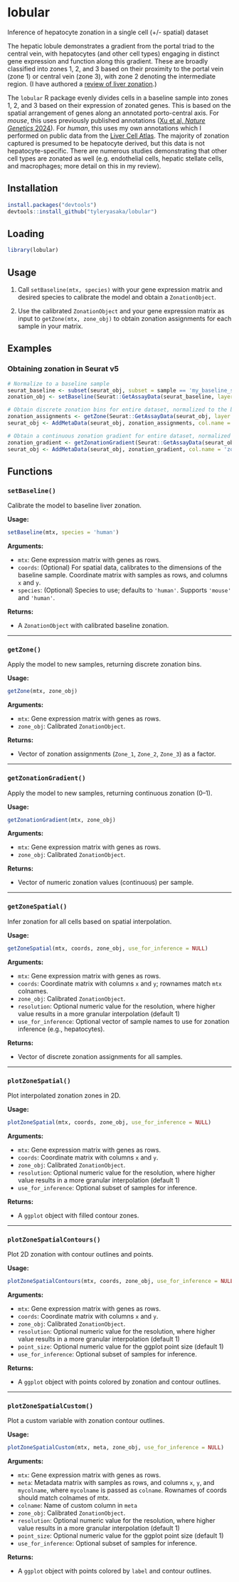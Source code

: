 # lobular
Inference of hepatocyte zonation in a single cell (+/- spatial) dataset

The hepatic lobule demonstrates a gradient from the portal triad to the central vein, with hepatocytes (and other cell types) engaging in distinct gene expression and function along this gradient. These are broadly classified into zones 1, 2, and 3 based on their proximity to the portal vein (zone 1) or central vein (zone 3), with zone 2 denoting the intermediate region. (I have authored a [review of liver zonation](https://pubmed.ncbi.nlm.nih.gov/41082401/).)

The `lobular` R package evenly divides cells in a baseline sample into zones 1, 2, and 3 based on their expression of zonated genes. This is based on the spatial arrangement of genes along an annotated porto-central axis. For *mouse*, this uses previously published annotations ([Xu et al, *Nature Genetics* 2024](https://pubmed.ncbi.nlm.nih.gov/38627598/)). For *human*, this uses my own annotations which I performed on public data from the [Liver Cell Atlas](https://www.livercellatlas.org/). The majority of zonation captured is presumed to be hepatocyte derived, but this data is not hepatocyte-specific. There are numerous studies demonstrating that other cell types are zonated as well (e.g. endothelial cells, hepatic stellate cells, and macrophages; more detail on this in my review).

## Installation

```r
install.packages("devtools")
devtools::install_github("tyleryasaka/lobular")
```

## Loading

```r
library(lobular)
```

## Usage

1. Call `setBaseline(mtx, species)` with your gene expression matrix and desired species to calibrate the model and obtain a `ZonationObject`.

2. Use the calibrated `ZonationObject` and your gene expression matrix as input to `getZone(mtx, zone_obj)` to obtain zonation assignments for each sample in your matrix.

## Examples

### Obtaining zonation in Seurat v5

```r
# Normalize to a baseline sample
seurat_baseline <- subset(seurat_obj, subset = sample == 'my_baseline_sample_id')
zonation_obj <- setBaseline(Seurat::GetAssayData(seurat_baseline, layer = 'data'), species='human')

# Obtain discrete zonation bins for entire dataset, normalized to the baseline
zonation_assignments <- getZone(Seurat::GetAssayData(seurat_obj, layer = 'data'), zonation_obj)
seurat_obj <- AddMetaData(seurat_obj, zonation_assignments, col.name = 'zone')

# Obtain a continuous zonation gradient for entire dataset, normalized to the baseline
zonation_gradient <- getZonationGradient(Seurat::GetAssayData(seurat_obj, layer = 'data'), zonation_obj)
seurat_obj <- AddMetaData(seurat_obj, zonation_gradient, col.name = 'zonation')
```

## Functions

### `setBaseline()`

Calibrate the model to baseline liver zonation.

**Usage:**
```r
setBaseline(mtx, species = 'human')
```

**Arguments:**
- `mtx`: Gene expression matrix with genes as rows.
- `coords`: (Optional) For spatial data, calibrates to the dimensions of the baseline sample. Coordinate matrix with samples as rows, and columns `x` and `y`.
- `species`: (Optional) Species to use; defaults to `'human'`. Supports `'mouse'` and `'human'`.

**Returns:**
- A `ZonationObject` with calibrated baseline zonation.

---

### `getZone()`

Apply the model to new samples, returning discrete zonation bins.

**Usage:**
```r
getZone(mtx, zone_obj)
```

**Arguments:**
- `mtx`: Gene expression matrix with genes as rows.
- `zone_obj`: Calibrated `ZonationObject`.

**Returns:**
- Vector of zonation assignments (`Zone_1`, `Zone_2`, `Zone_3`) as a factor.

---

### `getZonationGradient()`

Apply the model to new samples, returning continuous zonation (0–1).

**Usage:**
```r
getZonationGradient(mtx, zone_obj)
```

**Arguments:**
- `mtx`: Gene expression matrix with genes as rows.
- `zone_obj`: Calibrated `ZonationObject`.

**Returns:**
- Vector of numeric zonation values (continuous) per sample.

---

### `getZoneSpatial()`

Infer zonation for all cells based on spatial interpolation.

**Usage:**
```r
getZoneSpatial(mtx, coords, zone_obj, use_for_inference = NULL)
```

**Arguments:**
- `mtx`: Gene expression matrix with genes as rows.
- `coords`: Coordinate matrix with columns `x` and `y`; rownames match `mtx` colnames.
- `zone_obj`: Calibrated `ZonationObject`.
- `resolution`: Optional numeric value for the resolution, where higher value results in a more granular interpolation (default 1)
- `use_for_inference`: Optional vector of sample names to use for zonation inference (e.g., hepatocytes).

**Returns:**
- Vector of discrete zonation assignments for all samples.

---

### `plotZoneSpatial()`

Plot interpolated zonation zones in 2D.

**Usage:**
```r
plotZoneSpatial(mtx, coords, zone_obj, use_for_inference = NULL)
```

**Arguments:**
- `mtx`: Gene expression matrix with genes as rows.
- `coords`: Coordinate matrix with columns `x` and `y`.
- `zone_obj`: Calibrated `ZonationObject`.
- `resolution`: Optional numeric value for the resolution, where higher value results in a more granular interpolation (default 1)
- `use_for_inference`: Optional subset of samples for inference.

**Returns:**
- A `ggplot` object with filled contour zones.

---

### `plotZoneSpatialContours()`

Plot 2D zonation with contour outlines and points.

**Usage:**
```r
plotZoneSpatialContours(mtx, coords, zone_obj, use_for_inference = NULL)
```

**Arguments:**
- `mtx`: Gene expression matrix with genes as rows.
- `coords`: Coordinate matrix with columns `x` and `y`.
- `zone_obj`: Calibrated `ZonationObject`.
- `resolution`: Optional numeric value for the resolution, where higher value results in a more granular interpolation (default 1)
- `point_size`: Optional numeric value for the ggplot point size (default 1)
- `use_for_inference`: Optional subset of samples for inference.

**Returns:**
- A `ggplot` object with points colored by zonation and contour outlines.

---

### `plotZoneSpatialCustom()`

Plot a custom variable with zonation contour outlines.

**Usage:**
```r
plotZoneSpatialCustom(mtx, meta, zone_obj, use_for_inference = NULL)
```

**Arguments:**
- `mtx`: Gene expression matrix with genes as rows.
- `meta`: Metadata matrix with samples as rows, and columns `x`, `y`, and `mycolname`, where `mycolname` is passed as `colname`. Rownames of coords should match colnames of mtx.
- `colname`: Name of custom column in `meta`
- `zone_obj`: Calibrated `ZonationObject`.
- `resolution`: Optional numeric value for the resolution, where higher value results in a more granular interpolation (default 1)
- `point_size`: Optional numeric value for the ggplot point size (default 1)
- `use_for_inference`: Optional subset of samples for inference.

**Returns:**
- A `ggplot` object with points colored by `label` and contour outlines.
